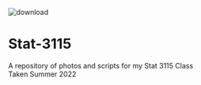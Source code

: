 ![download](https://user-images.githubusercontent.com/91383782/211971743-0dc2d474-9dd3-4e99-a611-85b2b679335a.jpg)
# Stat-3115
A repository of photos and scripts for my Stat 3115 Class\
Taken Summer 2022
